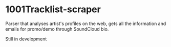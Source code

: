 # 1001Tracklist-scraper
Parser that analyses artist's profiles on the web, gets all the information and emails for promo/demo through SoundCloud bio.

Still in development
